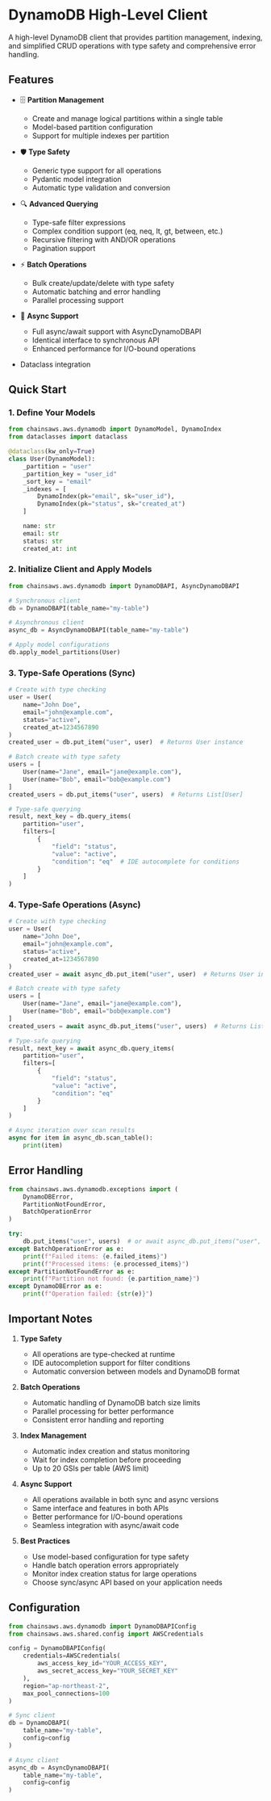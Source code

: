 # DynamoDB High-Level Client

A high-level DynamoDB client that provides partition management, indexing, and simplified CRUD operations with type safety and comprehensive error handling.

## Features

- 🗄️ **Partition Management**

  - Create and manage logical partitions within a single table
  - Model-based partition configuration
  - Support for multiple indexes per partition

- 🛡️ **Type Safety**

  - Generic type support for all operations
  - Pydantic model integration
  - Automatic type validation and conversion

- 🔍 **Advanced Querying**

  - Type-safe filter expressions
  - Complex condition support (eq, neq, lt, gt, between, etc.)
  - Recursive filtering with AND/OR operations
  - Pagination support

- ⚡ **Batch Operations**

  - Bulk create/update/delete with type safety
  - Automatic batching and error handling
  - Parallel processing support

- 🔄 **Async Support**

  - Full async/await support with AsyncDynamoDBAPI
  - Identical interface to synchronous API
  - Enhanced performance for I/O-bound operations

- Dataclass integration

## Quick Start

### 1. Define Your Models

```python
from chainsaws.aws.dynamodb import DynamoModel, DynamoIndex
from dataclasses import dataclass

@dataclass(kw_only=True)
class User(DynamoModel):
    _partition = "user"
    _partition_key = "user_id"
    _sort_key = "email"
    _indexes = [
        DynamoIndex(pk="email", sk="user_id"),
        DynamoIndex(pk="status", sk="created_at")
    ]

    name: str
    email: str
    status: str
    created_at: int
```

### 2. Initialize Client and Apply Models

```python
from chainsaws.aws.dynamodb import DynamoDBAPI, AsyncDynamoDBAPI

# Synchronous client
db = DynamoDBAPI(table_name="my-table")

# Asynchronous client
async_db = AsyncDynamoDBAPI(table_name="my-table")

# Apply model configurations
db.apply_model_partitions(User)
```

### 3. Type-Safe Operations (Sync)

```python
# Create with type checking
user = User(
    name="John Doe",
    email="john@example.com",
    status="active",
    created_at=1234567890
)
created_user = db.put_item("user", user)  # Returns User instance

# Batch create with type safety
users = [
    User(name="Jane", email="jane@example.com"),
    User(name="Bob", email="bob@example.com")
]
created_users = db.put_items("user", users)  # Returns List[User]

# Type-safe querying
result, next_key = db.query_items(
    partition="user",
    filters=[
        {
            "field": "status",
            "value": "active",
            "condition": "eq"  # IDE autocomplete for conditions
        }
    ]
)
```

### 4. Type-Safe Operations (Async)

```python
# Create with type checking
user = User(
    name="John Doe",
    email="john@example.com",
    status="active",
    created_at=1234567890
)
created_user = await async_db.put_item("user", user)  # Returns User instance

# Batch create with type safety
users = [
    User(name="Jane", email="jane@example.com"),
    User(name="Bob", email="bob@example.com")
]
created_users = await async_db.put_items("user", users)  # Returns List[User]

# Type-safe querying
result, next_key = await async_db.query_items(
    partition="user",
    filters=[
        {
            "field": "status",
            "value": "active",
            "condition": "eq"
        }
    ]
)

# Async iteration over scan results
async for item in async_db.scan_table():
    print(item)
```

## Error Handling

```python
from chainsaws.aws.dynamodb.exceptions import (
    DynamoDBError,
    PartitionNotFoundError,
    BatchOperationError
)

try:
    db.put_items("user", users)  # or await async_db.put_items("user", users)
except BatchOperationError as e:
    print(f"Failed items: {e.failed_items}")
    print(f"Processed items: {e.processed_items}")
except PartitionNotFoundError as e:
    print(f"Partition not found: {e.partition_name}")
except DynamoDBError as e:
    print(f"Operation failed: {str(e)}")
```

## Important Notes

1. **Type Safety**

   - All operations are type-checked at runtime
   - IDE autocompletion support for filter conditions
   - Automatic conversion between models and DynamoDB format

2. **Batch Operations**

   - Automatic handling of DynamoDB batch size limits
   - Parallel processing for better performance
   - Consistent error handling and reporting

3. **Index Management**

   - Automatic index creation and status monitoring
   - Wait for index completion before proceeding
   - Up to 20 GSIs per table (AWS limit)

4. **Async Support**

   - All operations available in both sync and async versions
   - Same interface and features in both APIs
   - Better performance for I/O-bound operations
   - Seamless integration with async/await code

5. **Best Practices**
   - Use model-based configuration for type safety
   - Handle batch operation errors appropriately
   - Monitor index creation status for large operations
   - Choose sync/async API based on your application needs

## Configuration

```python
from chainsaws.aws.dynamodb import DynamoDBAPIConfig
from chainsaws.aws.shared.config import AWSCredentials

config = DynamoDBAPIConfig(
    credentials=AWSCredentials(
        aws_access_key_id="YOUR_ACCESS_KEY",
        aws_secret_access_key="YOUR_SECRET_KEY"
    ),
    region="ap-northeast-2",
    max_pool_connections=100
)

# Sync client
db = DynamoDBAPI(
    table_name="my-table",
    config=config
)

# Async client
async_db = AsyncDynamoDBAPI(
    table_name="my-table",
    config=config
)
```
